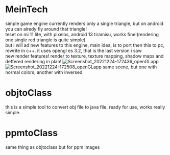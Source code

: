 # MeinTech
simple game engine
currently renders only a single triangle, but on android you can alredy fly around that triangle!  
teset on mi 11 lite, with pixelos, android 13 tiramisu, works fine!(rendering one single red triangle is quite simple)  
but i will ad new features to this engine, main idea, is to port then this to pc, rewrite in c++. it uses opengl es 3.2, that is the last version i saw  
new render features! render to texture, texture mapping, shadow maps and deffered rendering in plan!
![Screenshot_20221224-172436_openGLapp](https://user-images.githubusercontent.com/48290199/209442534-fb276d71-1af1-4075-9906-00b138363a7b.png)
![Screenshot_20221224-172508_openGLapp](https://user-images.githubusercontent.com/48290199/209442540-8a109e3a-9832-4fa2-876b-2ea2377d41fb.png)
same scene, but one with normal colors, another with inversed
# objtoClass  
this is a simple tool to convert obj file to java file, ready for use, works really simple.
# ppmtoClass  
same thing as objtoclass but for ppm images
